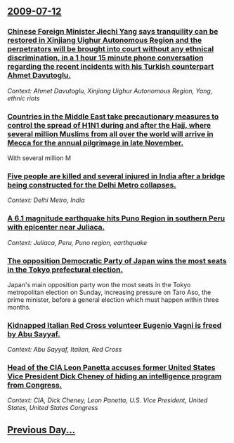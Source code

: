 ## [2009-07-12](/news/2009/07/12/index.md)

### [ Chinese Foreign Minister  Jiechi Yang says tranquility can be restored in Xinjiang Uighur Autonomous Region and the perpetrators will be brought into court without any ethnical discrimination, in a 1 hour 15 minute phone conversation regarding the recent incidents with his Turkish counterpart Ahmet Davutoglu. ](/news/2009/07/12/chinese-foreign-minister-jiechi-yang-says-tranquility-can-be-restored-in-xinjiang-uighur-autonomous-region-and-the-perpetrators-will-be-br.md)
_Context: Ahmet Davutoglu, Xinjiang Uighur Autonomous Region, Yang, ethnic riots_

### [ Countries in the Middle East take precautionary measures to control the spread of H1N1 during and after the Hajj, where several million Muslims from all over the world will arrive in Mecca for the annual pilgrimage in late November. ](/news/2009/07/12/countries-in-the-middle-east-take-precautionary-measures-to-control-the-spread-of-h1n1-during-and-after-the-hajj-where-several-million-mus.md)
With several million M

### [ Five people are killed and several injured in India after a bridge being constructed for the Delhi Metro collapses. ](/news/2009/07/12/five-people-are-killed-and-several-injured-in-india-after-a-bridge-being-constructed-for-the-delhi-metro-collapses.md)
_Context: Delhi Metro, India_

### [ A 6.1 magnitude earthquake hits Puno Region in southern Peru with epicenter near Juliaca. ](/news/2009/07/12/a-6-1-magnitude-earthquake-hits-puno-region-in-southern-peru-with-epicenter-near-juliaca.md)
_Context: Juliaca, Peru, Puno region, earthquake_

### [ The opposition Democratic Party of Japan wins the most seats in the Tokyo prefectural election. ](/news/2009/07/12/the-opposition-democratic-party-of-japan-wins-the-most-seats-in-the-tokyo-prefectural-election.md)
Japan&#039;s main opposition party won the most seats in the Tokyo metropolitan election on Sunday, increasing pressure on Taro Aso, the prime minister, before a general election which must happen within three months.

### [ Kidnapped Italian Red Cross volunteer Eugenio Vagni is freed by Abu Sayyaf. ](/news/2009/07/12/kidnapped-italian-red-cross-volunteer-eugenio-vagni-is-freed-by-abu-sayyaf.md)
_Context: Abu Sayyaf, Italian, Red Cross_

### [ Head of the CIA Leon Panetta accuses former United States Vice President Dick Cheney of hiding an intelligence program from Congress. ](/news/2009/07/12/head-of-the-cia-leon-panetta-accuses-former-united-states-vice-president-dick-cheney-of-hiding-an-intelligence-program-from-congress.md)
_Context: CIA, Dick Cheney, Leon Panetta, U.S. Vice President, United States, United States Congress_

## [Previous Day...](/news/2009/07/11/index.md)

